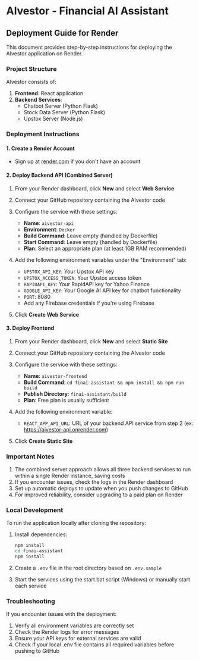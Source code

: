 # AIvestor - Financial AI Assistant

## Deployment Guide for Render

This document provides step-by-step instructions for deploying the AIvestor application on Render.

### Project Structure

AIvestor consists of:

1. **Frontend**: React application
2. **Backend Services**:
   - Chatbot Server (Python Flask)
   - Stock Data Server (Python Flask)
   - Upstox Server (Node.js)

### Deployment Instructions

#### 1. Create a Render Account

- Sign up at [render.com](https://render.com) if you don't have an account

#### 2. Deploy Backend API (Combined Server)

1. From your Render dashboard, click **New** and select **Web Service**
2. Connect your GitHub repository containing the AIvestor code
3. Configure the service with these settings:
   - **Name**: `aivestor-api`
   - **Environment**: `Docker`
   - **Build Command**: Leave empty (handled by Dockerfile)
   - **Start Command**: Leave empty (handled by Dockerfile)
   - **Plan**: Select an appropriate plan (at least 1GB RAM recommended)

4. Add the following environment variables under the "Environment" tab:
   - `UPSTOX_API_KEY`: Your Upstox API key
   - `UPSTOX_ACCESS_TOKEN`: Your Upstox access token
   - `RAPIDAPI_KEY`: Your RapidAPI key for Yahoo Finance
   - `GOOGLE_API_KEY`: Your Google AI API key for chatbot functionality
   - `PORT`: 8080
   - Add any Firebase credentials if you're using Firebase

5. Click **Create Web Service**

#### 3. Deploy Frontend

1. From your Render dashboard, click **New** and select **Static Site**
2. Connect your GitHub repository containing the AIvestor code
3. Configure the service with these settings:
   - **Name**: `aivestor-frontend`
   - **Build Command**: `cd finai-assistant && npm install && npm run build`
   - **Publish Directory**: `finai-assistant/build`
   - **Plan**: Free plan is usually sufficient

4. Add the following environment variable:
   - `REACT_APP_API_URL`: URL of your backend API service from step 2 (ex: https://aivestor-api.onrender.com)

5. Click **Create Static Site**

### Important Notes

1. The combined server approach allows all three backend services to run within a single Render instance, saving costs
2. If you encounter issues, check the logs in the Render dashboard
3. Set up automatic deploys to update when you push changes to GitHub
4. For improved reliability, consider upgrading to a paid plan on Render

### Local Development

To run the application locally after cloning the repository:

1. Install dependencies:
   ```bash
   npm install
   cd finai-assistant
   npm install
   ```

2. Create a `.env` file in the root directory based on `.env.sample`

3. Start the services using the start.bat script (Windows) or manually start each service

### Troubleshooting

If you encounter issues with the deployment:

1. Verify all environment variables are correctly set
2. Check the Render logs for error messages
3. Ensure your API keys for external services are valid
4. Check if your local .env file contains all required variables before pushing to GitHub